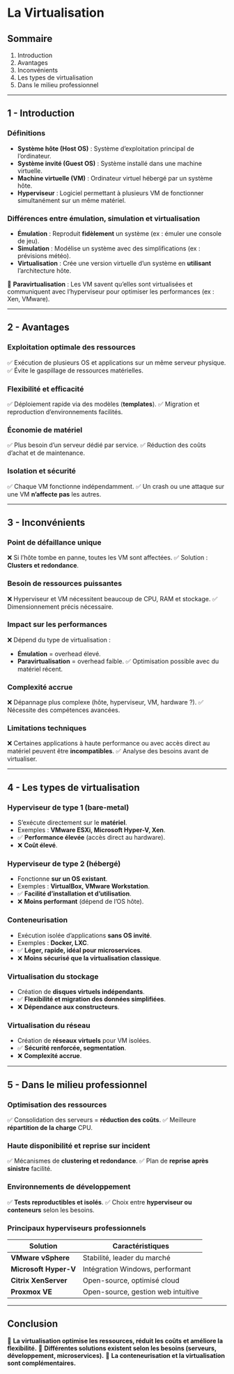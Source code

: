 # La Virtualisation

## **Sommaire**

1. Introduction
2. Avantages
3. Inconvénients
4. Les types de virtualisation
5. Dans le milieu professionnel

---

## **1 - Introduction**

### **Définitions**

- **Système hôte (Host OS)** : Système d’exploitation principal de l’ordinateur.
- **Système invité (Guest OS)** : Système installé dans une machine virtuelle.
- **Machine virtuelle (VM)** : Ordinateur virtuel hébergé par un système hôte.
- **Hyperviseur** : Logiciel permettant à plusieurs VM de fonctionner simultanément sur un même matériel.

### **Différences entre émulation, simulation et virtualisation**

- **Émulation** : Reproduit **fidèlement** un système (ex : émuler une console de jeu).
- **Simulation** : Modélise un système avec des simplifications (ex : prévisions météo).
- **Virtualisation** : Crée une version virtuelle d’un système en **utilisant** l’architecture hôte.

📌 **Paravirtualisation** : Les VM savent qu’elles sont virtualisées et communiquent avec l’hyperviseur pour optimiser les performances (ex : Xen, VMware).

---

## **2 - Avantages**

### **Exploitation optimale des ressources**

✅ Exécution de plusieurs OS et applications sur un même serveur physique.
✅ Évite le gaspillage de ressources matérielles.

### **Flexibilité et efficacité**

✅ Déploiement rapide via des modèles (**templates**).
✅ Migration et reproduction d’environnements facilités.

### **Économie de matériel**

✅ Plus besoin d’un serveur dédié par service.
✅ Réduction des coûts d’achat et de maintenance.

### **Isolation et sécurité**

✅ Chaque VM fonctionne indépendamment.
✅ Un crash ou une attaque sur une VM **n’affecte pas** les autres.

---

## **3 - Inconvénients**

### **Point de défaillance unique**

❌ Si l’hôte tombe en panne, toutes les VM sont affectées.
✅ Solution : **Clusters et redondance**.

### **Besoin de ressources puissantes**

❌ Hyperviseur et VM nécessitent beaucoup de CPU, RAM et stockage.
✅ Dimensionnement précis nécessaire.

### **Impact sur les performances**

❌ Dépend du type de virtualisation :

- **Émulation** = overhead élevé.
- **Paravirtualisation** = overhead faible.
  ✅ Optimisation possible avec du matériel récent.

### **Complexité accrue**

❌ Dépannage plus complexe (hôte, hyperviseur, VM, hardware ?).
✅ Nécessite des compétences avancées.

### **Limitations techniques**

❌ Certaines applications à haute performance ou avec accès direct au matériel peuvent être **incompatibles**.
✅ Analyse des besoins avant de virtualiser.

---

## **4 - Les types de virtualisation**

### **Hyperviseur de type 1 (bare-metal)**

- S’exécute directement sur le **matériel**.
- Exemples : **VMware ESXi, Microsoft Hyper-V, Xen**.
- ✅ **Performance élevée** (accès direct au hardware).
- ❌ **Coût élevé**.

### **Hyperviseur de type 2 (hébergé)**

- Fonctionne **sur un OS existant**.
- Exemples : **VirtualBox, VMware Workstation**.
- ✅ **Facilité d’installation et d’utilisation**.
- ❌ **Moins performant** (dépend de l’OS hôte).

### **Conteneurisation**

- Exécution isolée d’applications **sans OS invité**.
- Exemples : **Docker, LXC**.
- ✅ **Léger, rapide, idéal pour microservices**.
- ❌ **Moins sécurisé que la virtualisation classique**.

### **Virtualisation du stockage**

- Création de **disques virtuels indépendants**.
- ✅ **Flexibilité et migration des données simplifiées**.
- ❌ **Dépendance aux constructeurs**.

### **Virtualisation du réseau**

- Création de **réseaux virtuels** pour VM isolées.
- ✅ **Sécurité renforcée, segmentation**.
- ❌ **Complexité accrue**.

---

## **5 - Dans le milieu professionnel**

### **Optimisation des ressources**

✅ Consolidation des serveurs = **réduction des coûts**.
✅ Meilleure **répartition de la charge** CPU.

### **Haute disponibilité et reprise sur incident**

✅ Mécanismes de **clustering et redondance**.
✅ Plan de **reprise après sinistre** facilité.

### **Environnements de développement**

✅ **Tests reproductibles et isolés**.
✅ Choix entre **hyperviseur ou conteneurs** selon les besoins.

### **Principaux hyperviseurs professionnels**

| **Solution**          | **Caractéristiques**               |
| --------------------- | ---------------------------------- |
| **VMware vSphere**    | Stabilité, leader du marché        |
| **Microsoft Hyper-V** | Intégration Windows, performant    |
| **Citrix XenServer**  | Open-source, optimisé cloud        |
| **Proxmox VE**        | Open-source, gestion web intuitive |

---

## **Conclusion**

📌 **La virtualisation optimise les ressources, réduit les coûts et améliore la flexibilité.**
📌 **Différentes solutions existent selon les besoins (serveurs, développement, microservices).**
📌 **La conteneurisation et la virtualisation sont complémentaires.**



